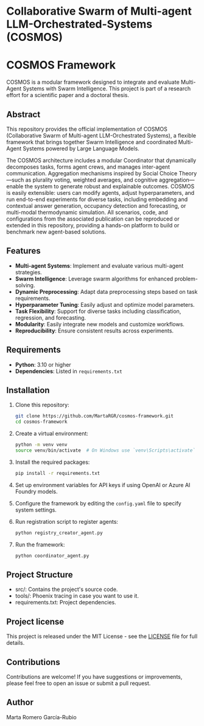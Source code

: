 # Collaborative Swarm of Multi-agent LLM-Orchestrated-Systems (COSMOS)
# COSMOS Framework

COSMOS is a modular framework designed to integrate and evaluate Multi-Agent Systems with Swarm Intelligence. This project is part of a research effort for a scientific paper and a doctoral thesis.

## Abstract

This repository provides the official implementation of COSMOS (Collaborative Swarm of Multi-agent LLM-Orchestrated Systems), 
a flexible framework that brings together Swarm Intelligence and coordinated Multi-Agent Systems powered by Large Language Models. 

The COSMOS architecture includes a modular Coordinator that dynamically decomposes tasks, forms agent crews, and manages 
inter-agent communication. Aggregation mechanisms inspired by Social Choice Theory—such as plurality voting, 
weighted averages, and cognitive aggregation—enable the system to generate robust and explainable outcomes.
COSMOS is easily extensible: users can modify agents, adjust hyperparameters, and run end-to-end experiments for diverse 
tasks, including embedding and contextual answer generation, occupancy detection and forecasting, or multi-modal thermodynamic simulation. 
All scenarios, code, and configurations from the associated publication can be reproduced or extended in this repository, 
providing a hands-on platform to build or benchmark new agent-based solutions.

## Features
- **Multi-agent Systems**: Implement and evaluate various multi-agent strategies.
- **Swarm Intelligence**: Leverage swarm algorithms for enhanced problem-solving.
- **Dynamic Preprocessing**: Adapt data preprocessing steps based on task requirements.
- **Hyperparameter Tuning**: Easily adjust and optimize model parameters.
- **Task Flexibility**: Support for diverse tasks including classification, regression, and forecasting.
- **Modularity**: Easily integrate new models and customize workflows.
- **Reproducibility**: Ensure consistent results across experiments.

## Requirements

- **Python**: 3.10 or higher
- **Dependencies**: Listed in `requirements.txt`

## Installation

1. Clone this repository:
   ```bash
   git clone https://github.com/MartaRGR/cosmos-framework.git
   cd cosmos-framework
   
2. Create a virtual environment:
    ```bash
    python -m venv venv
    source venv/bin/activate  # On Windows use `venv\Scripts\activate`
    ```
3. Install the required packages:
    ```bash
    pip install -r requirements.txt
    ```
4. Set up environment variables for API keys if using OpenAI or Azure AI Foundry models.

5. Configure the framework by editing the `config.yaml` file to specify system settings.

6. Run registration script to register agents:
    ```bash
    python registry_creator_agent.py
    ```

7. Run the framework:
    ```bash
    python coordinator_agent.py 
    ```

## Project Structure
- src/: Contains the project's source code.
- tools/: Phoenix tracing in case you want to use it.
- requirements.txt: Project dependencies.

## Project license
This project is released under the MIT License - see the [LICENSE](./LICENSE) file for full details.

## Contributions
Contributions are welcome! If you have suggestions or improvements, please feel free to open an issue or submit a pull request.  

## Author
Marta Romero García-Rubio